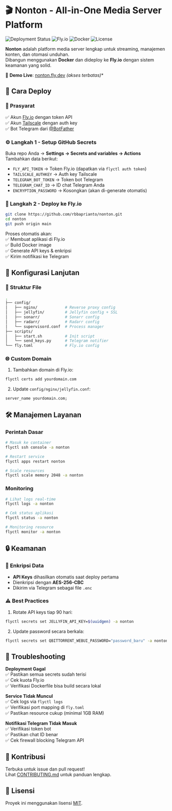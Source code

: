 # 🎬 Nonton - All-in-One Media Server Platform

![Deployment Status](https://img.shields.io/github/actions/workflow/status/rbbaprianto/nonton/deploy.yml?branch=main&label=Deployment)
![Fly.io](https://img.shields.io/badge/Fly.io-Deployed-8A2BE2)
![Docker](https://img.shields.io/badge/Docker-Containerized-2496ED)
![License](https://img.shields.io/badge/License-MIT-brightgreen)

**Nonton** adalah platform media server lengkap untuk streaming, manajemen konten, dan otomasi unduhan.  
Dibangun menggunakan **Docker** dan dideploy ke **Fly.io** dengan sistem keamanan yang solid.

🔗 **Demo Live**: [nonton.fly.dev](https://nonton.fly.dev) *(akses terbatas)**

## 🚀 Cara Deploy

### 🧰 Prasyarat
✅ Akun [Fly.io](https://fly.io) dengan token API  
✅ Akun [Tailscale](https://tailscale.com) dengan auth key  
✅ Bot Telegram dari [@BotFather](https://t.me/BotFather)  

### ⚙️ Langkah 1 - Setup GitHub Secrets
Buka repo Anda → **Settings → Secrets and variables → Actions**  
Tambahkan data berikut:

- `FLY_API_TOKEN` → Token Fly.io (dapatkan via `flyctl auth token`)  
- `TAILSCALE_AUTHKEY` → Auth key Tailscale  
- `TELEGRAM_BOT_TOKEN` → Token bot Telegram  
- `TELEGRAM_CHAT_ID` → ID chat Telegram Anda  
- `ENCRYPTION_PASSWORD` → Kosongkan (akan di-generate otomatis)  

### 🚢 Langkah 2 - Deploy ke Fly.io
```bash
git clone https://github.com/rbbaprianto/nonton.git
cd nonton
git push origin main
```

Proses otomatis akan:  
✅ Membuat aplikasi di Fly.io  
✅ Build Docker image  
✅ Generate API keys & enkripsi  
✅ Kirim notifikasi ke Telegram  

## 🔧 Konfigurasi Lanjutan

### 📂 Struktur File
```bash
.
├── config/
│   ├── nginx/            # Reverse proxy config
│   ├── jellyfin/         # Jellyfin config + SSL
│   ├── sonarr/           # Sonarr config
│   ├── radarr/           # Radarr config
│   └── supervisord.conf  # Process manager
├── scripts/
│   ├── start.sh          # Init script
│   └── send_keys.py      # Telegram notifier
└── fly.toml              # Fly.io config
```

### 🌐 Custom Domain
1. Tambahkan domain di Fly.io:
```bash
flyctl certs add yourdomain.com
```
2. Update `config/nginx/jellyfin.conf`:
```nginx
server_name yourdomain.com;
```

## 🛠️ Manajemen Layanan

### Perintah Dasar
```bash
# Masuk ke container
flyctl ssh console -a nonton

# Restart service
flyctl apps restart nonton

# Scale resources
flyctl scale memory 2048 -a nonton
```

### Monitoring
```bash
# Lihat logs real-time
flyctl logs -a nonton

# Cek status aplikasi
flyctl status -a nonton

# Monitoring resource
flyctl monitor -a nonton
```

## 🔒 Keamanan

### 🔐 Enkripsi Data
- **API Keys** dihasilkan otomatis saat deploy pertama  
- Dienkripsi dengan **AES-256-CBC**  
- Dikirim via Telegram sebagai file `.enc`  

### ⚠️ Best Practices
1. Rotate API keys tiap 90 hari:
```bash
flyctl secrets set JELLYFIN_API_KEY=$(uuidgen) -a nonton
```
2. Update password secara berkala:
```bash
flyctl secrets set QBITTORRENT_WEBUI_PASSWORD="password_baru" -a nonton
```

## 🚨 Troubleshooting

**Deployment Gagal**  
✅ Pastikan semua secrets sudah terisi  
✅ Cek kuota Fly.io  
✅ Verifikasi Dockerfile bisa build secara lokal  

**Service Tidak Muncul**  
✅ Cek logs via `flyctl logs`  
✅ Verifikasi port mapping di `fly.toml`  
✅ Pastikan resource cukup (minimal 1GB RAM)  

**Notifikasi Telegram Tidak Masuk**  
✅ Verifikasi token bot  
✅ Pastikan chat ID benar  
✅ Cek firewall blocking Telegram API  

## 🤝 Kontribusi

Terbuka untuk issue dan pull request!  
Lihat [CONTRIBUTING.md](.github/CONTRIBUTING.md) untuk panduan lengkap.

## 📜 Lisensi
Proyek ini menggunakan lisensi [MIT](LICENSE).
